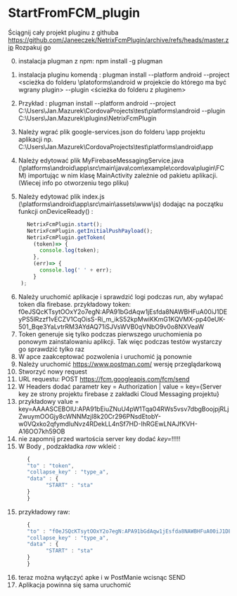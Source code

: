 # StartFromFCM_plugin
Ściągnij cały projekt pluginu z githuba https://github.com/Janeeczek/NetrixFcmPlugin/archive/refs/heads/master.zip 
Rozpakuj go


0. instalacja plugman z npm: npm install -g plugman

1. instalacja pluginu komendą : plugman install --platform android --project <scieżka do folderu \platoforms\android w projekcie do którego ma być wgrany plugin> --plugin <ścieżka do folderu z pluginem>
2. Przykład : plugman install --platform android --project C:\Users\Jan.Mazurek\CordovaProjects\test\platforms\android --plugin C:\Users\Jan.Mazurek\plugins\NetrixFcmPlugin

3. Należy wgrać plik google-services.json do folderu \app projektu aplikacji np. C:\Users\Jan.Mazurek\CordovaProjects\test\platforms\android\app
4. Należy edytować plik MyFirebaseMessagingService.java (\platforms\android\app\src\main\java\com\example\cordova\plugin\FCM) importując w nim klasę MainActivity zależnie od pakietu aplikacji. (Wiecej info po otworzeniu tego pliku)
5. Należy edytować plik index.js (\platforms\android\app\src\main\assets\www\js) dodając na początku funkcji onDeviceReady() : 
```javascript
      NetrixFcmPlugin.start();
      NetrixFcmPlugin.getInitialPushPayload();
      NetrixFcmPlugin.getToken(
		(token)=> {
		  console.log(token);
		},
		(err)=> {
		  console.log(' ' + err);
		}
	);
```

6. Należy uruchomić aplikacje i sprawdzić logi podczas *run*, aby wyłapać token dla firebase. przykładowy token: f0eJSQcKTsytOOxY2o7egN:APA91bGdAqw1jEsfda8NAWBHFuA00iJ1DEyPS5lRzzf1vECZV1CqOisS-Ri_m_ikS52kpMwiKKmG1KQVMX-pp40eUK-501_Bqe3YaLvtrRM3AYdAQ71iSJVsWVB0qVNbO9v0o8NXVeaW
7. Token generuje się tylko podczas pierwszego uruchomienia po ponowym zainstalowaniu aplikcji. Tak więc podczas testów wystarczy go sprawdzić tylko raz
8. W apce zaakceptować pozwolenia i uruchomić ją ponownie
9. Należy uruchomić https://www.postman.com/ wersję przeglądarkową
10. Stworzyć nowy request
11. URL requestu: POST https://fcm.googleapis.com/fcm/send
12. W Headers dodać parametr key = Authorization | value = key={Server key ze strony projektu firebase z zakładki Cloud Messaging projektu}
13. przykładowy value = key=AAAASCEBOlU:APA91bEiuZNuU4pW1Tqa04RWs5vsv7dbgBoojpjRLjZwuymOOGjy8cWNNMzjl8k20Cr296PNsdEtobY-w0VQxko2qfymdluNvz4RDekLL4nSf7HD-IhRGEwLNAJfKVH-A16OO7kh59OB
14.  nie zapomnij przed wartościa server key dodać *key=*!!!!!
15. W Body , podzakładka *raw* wkleić :
```javascript
      {
      "to" : "token",
      "collapse_key" : "type_a",
      "data" : {
            "START" : "sta"
      }
      }
```
15. przykładowy raw:
```javascript
      {
      "to" : "f0eJSQcKTsytOOxY2o7egN:APA91bGdAqw1jEsfda8NAWBHFuA00iJ1DEyPS5lRzzf1vECZV1CqOisS-Ri_m_ikS52kpMwiKKmG1KQVMX-pp40eUK-                501_Bqe3YaLvtrRM3AYdAQ71iSJVsWVB0qVNbO9v0o8NXVeaW",
      "collapse_key" : "type_a",
      "data" : {
            "START" : "sta"
      }
      }
```




16. teraz można wyłączyć apke i w PostManie wcisnąc SEND
17. Aplikacja powinna się sama uruchomić


